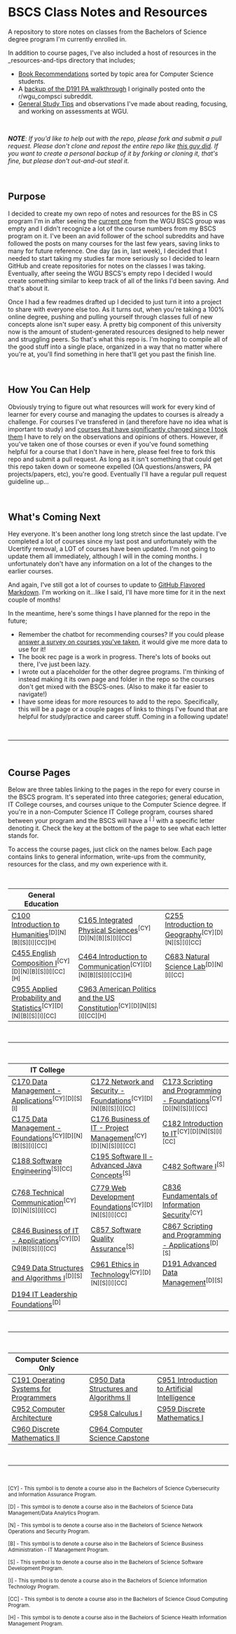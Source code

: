 # BSCS Class Notes and Resources

A repository to store notes on classes from the Bachelors of Science degree program I'm currently enrolled in.

In addition to course pages, I've also included a host of resources in the _resources-and-tips directory that includes;
- [Book Recommendations](_resources-and-tips/book-recommendations.md) sorted by topic area for Computer Science students.
- A [backup of the D191 PA walkthrough](_resources-and-tips/D191-walkthrough-backup.md) I originally posted onto the r/wgu_compsci subreddit.
- [General Study Tips](_resources-and-tips/general-study-tips.md) and observations I've made about reading, focusing, and working on assessments at WGU.

<br />

***NOTE**: If you'd like to help out with the repo, please fork and submit a pull request. Please don't clone and repost the entire repo like [this guy did](https://github.com/arancepete/WGU_BSCS). If you want to create a personal backup of it by forking or cloning it, that's fine, but please don't out-and-out steal it.*

<br />

## Purpose
I decided to create my own repo of notes and resources for the BS in CS program I'm in after seeing the [current one](https://github.com/WGU-BSCS/bscs-classes) from the WGU BSCS group was empty and I didn't recognize a lot of the course numbers from my BSCS program on it. I've been an avid follower of the school subreddits and have followed the posts on many courses for the last few years, saving links to many for future reference. One day (as in, last week), I decided that I needed to start taking my studies far more seriously so I decided to learn GitHub and create repositories for notes on the classes I was taking. Eventually, after seeing the WGU BSCS's empty repo I decided I would create something similar to keep track of all of the links I'd been saving. And that's about it. 

Once I had a few readmes drafted up I decided to just turn it into a project to share with everyone else too. As it turns out, when you're taking a 100% online degree, pushing and pulling yourself through classes full of new concepts alone isn't super easy. A pretty big component of this university now is the amount of student-generated resources designed to help newer and struggling peers. So that's what this repo is. I'm hoping to compile all of the good stuff into a single place, organized in a way that no matter where you're at, you'll find something in here that'll get you past the finish line.

<br />

## How You Can Help
Obviously trying to figure out what resources will work for every kind of learner for every course and managing the updates to courses is already a challenge. For courses I've transfered in (and therefore have no idea what is important to study) and [courses that have significantly changed since I took them](C779.md) I have to rely on the observations and opinions of others. However, if you've taken one of those courses or even if you've found something helpful for a course that I don't have in here, please feel free to fork this repo and submit a pull request. As long as it isn't something that could get this repo taken down or someone expelled (OA questions/answers, PA projects/papers, etc), you're good. Eventually I'll have a regular pull request guideline up...

<br />

## What's Coming Next
Hey everyone. It's been another long long stretch since the last update. I've completed a lot of courses since my last post and unfortunately with the Ucertify removal, a LOT of courses have been updated. I'm not going to update them all immediately, although I will in the coming months. I unfortunately don't have any information on a lot of the changes to the earlier courses. 

And again, I've still got a lot of courses to update to [GitHub Flavored Markdown](https://github.github.com/gfm/). I'm working on it...like I said, I'll have more time for it in the next couple of months!

In the meantime, here's some things I have planned for the repo in the future;

- Remember the chatbot for recommending courses? If you could please [answer a survey on courses you've taken](https://www.reddit.com/r/WGU_CompSci/comments/mjzpr4/need_survey_responses_for_course_recommender/), it would give me more data to use for it!
- The book rec page is a work in progress. There's lots of books out there, I've just been lazy.
- I wrote out a placeholder for the other degree programs. I'm thinking of instead making it its own page and folder in the repo so the courses don't get mixed with the BSCS-ones. (Also to make it far easier to navigate!)
- I have some ideas for more resources to add to the repo. Specifically, this will be a page or a couple pages of links to things I've found that are helpful for study/practice and career stuff. Coming in a following update!

<br />

---

<br />


## Course Pages
Below are three tables linking to the pages in the repo for every course in the BSCS program. It's seperated into three categories; general education, IT College courses, and courses unique to the Computer Science degree. If you're in a non-Computer Science IT College program, courses shared between your program and the BSCS will have a <sup>[ ]</sup> with a specific letter denoting it. Check the key at the bottom of the page to see what each letter stands for.

To access the course pages, just click on the names below. Each page contains links to general information, write-ups from the community, resources for the class, and my own experience with it.

<br />


  | General Education |                 |                 |
 | --------------- | --------------- | --------------- |
 | [C100 Introduction to Humanities](0_general-ed-courses/C100-introduction-to-humanities.md)<sup>[D][N][B][S][I][CC][H]</sup> | [C165 Integrated Physical Sciences](0_general-ed-courses/C165-integrated-physical-sciences.md)<sup>[CY][D][N][B][S][I][CC]</sup> | [C255 Introduction to Geography](0_general-ed-courses/C255-introduction-to-geography.md)<sup>[CY][D][N][S][I][CC]</sup> |
 | [C455 English Composition I](0_general-ed-courses/C455-english-composition-i.md)<sup>[CY][D][N][B][S][I][CC][H]</sup> |  [C464 Introduction to Communication](0_general-ed-courses/C464-introduction-to-communication.md)<sup>[CY][D][N][B][S][I][CC][H]</sup> | [C683 Natural Science Lab](0_general-ed-courses/C683-natural-science-lab.md)<sup>[D][N][I][CC]</sup> |
 | [C955 Applied Probability and Statistics](0_general-ed-courses/C955-applied-probability-and-statistics.md)<sup>[CY][D][N][B][S][I][CC]</sup> | [C963 American Politics and the US Constitution](0_general-ed-courses/C963-american-politics-us-constitution.md)<sup>[CY][D][N][S][I][CC][H]</sup> |  | 


<br />

---

<br />


| IT College |                 |                 |
 | --------------- | --------------- | --------------- |
 | [C170 Data Management - Applications](1_it-college-courses/C170-data-management-applications.md)<sup>[CY][D][S][I]</sup> | [C172 Network and Security - Foundations](1_it-college-courses/C172-network-security-foundations.md)<sup>[CY][D][N][B][S][I][CC]</sup> | [C173 Scripting and Programming - Foundations](1_it-college-courses/C173-scripting-programming-foundations.md)<sup>[CY][D][N][S][I][CC]</sup> | 
 | [C175 Data Management - Foundations](1_it-college-courses/C175-data-management-foundations.md)<sup>[CY][D][N][B][S][I][CC]</sup> | [C176 Business of IT - Project Management](1_it-college-courses/C176-business-it-project-management.md)<sup>[CY][D][N][S][I][CC]</sup> | [C182 Introduction to IT](1_it-college-courses/C182-introduction-to-it.md)<sup>[CY][D][N][S][I][CC]</sup> | 
 | [C188 Software Engineering](1_it-college-courses/C188-software-engineering.md)<sup>[S][CC]</sup> | [C195 Software II - Advanced Java Concepts](1_it-college-courses/C195-software-ii-advanced-java-concepts.md)<sup>[S]</sup> | [C482 Software I](1_it-college-courses/C482-software-i.md)<sup>[S]</sup> | 
 | [C768 Technical Communication](1_it-college-courses/C768-technical-communication.md)<sup>[CY][D][N][S][I][CC]</sup> | [C779 Web Development Foundations](1_it-college-courses/C779-web-development-foundations.md)<sup>[CY][D][N][S][I][CC]</sup> | [C836 Fundamentals of Information Security](1_it-college-courses/C836-fundamentals-of-info-security.md)<sup>[CY]</sup> | 
 | [C846 Business of IT - Applications](1_it-college-courses/C846-business-it-applications.md)<sup>[CY][D][N][B][S][I][CC]</sup> | [C857 Software Quality Assurance](1_it-college-courses/C857-software-quality-assurance.md)<sup>[S]</sup> | [C867 Scripting and Programming - Applications](1_it-college-courses/C867-scripting-programming-applications.md)<sup>[D][S]</sup> | 
 | [C949 Data Structures and Algorithms I](1_it-college-courses/C949-data-structures-algorithms-i.md)<sup>[D][S]</sup> | [C961 Ethics in Technology](1_it-college-courses/C961-ethics-in-technology.md)<sup>[CY][D][N][S][I][CC]</sup> | [D191 Advanced Data Management](1_it-college-courses/D191-advanced-data-management.md)<sup>[D][S]</sup> | 
| [D194 IT Leadership Foundations](1_it-college-courses/D194-it-leadership-foundations.md)<sup>[D]</sup> |  |  | 

<br />

---

<br />

| Computer Science Only |                 |                 |
 | --------------- | --------------- | --------------- |
 | [C191 Operating Systems for Programmers](2_compsci-only-courses/C191-operating-systems-for-programmers.md) | [C950 Data Structures and Algorithms II](2_compsci-only-courses/C950-data-structures-algorithms-ii.md) | [C951 Introduction to Artificial Intelligence](2_compsci-only-courses/C951-introduction-to-artificial-intelligence.md) | 
 | [C952 Computer Architecture](2_compsci-only-courses/C952-computer-architecture.md) | [C958 Calculus I](2_compsci-only-courses/C958-calculus-i.md) | [C959 Discrete Mathematics I](2_compsci-only-courses/C959-discrete-mathematics-i.md) | 
 | [C960 Discrete Mathematics II](2_compsci-only-courses/C960-discrete-mathematics-ii.md) | [C964 Computer Science Capstone](2_compsci-only-courses/C964-computer-science-capstone.md) |  |
 
 <br />

---

<br />

<sub>[CY] - This symbol is to denote a course also in the Bachelors of Science Cybersecurity and Information Assurance Program.</sub>

<sub>[D] - This symbol is to denote a course also in the Bachelors of Science Data Management/Data Analytics Program.</sub>

<sub>[N] - This symbol is to denote a course also in the Bachelors of Science Network Operations and Security Program.</sub>

<sub>[B] - This symbol is to denote a course also in the Bachelors of Science Business Administration - IT Management Program.</sub>

<sub>[S] - This symbol is to denote a course also in the Bachelors of Science Software Development Program.</sub>

<sub>[I] - This symbol is to denote a course also in the Bachelors of Science Information Technology Program.</sub>

<sub>[CC] - This symbol is to denote a course also in the Bachelors of Science Cloud Computing Program.</sub>

<sub>[H] - This symbol is to denote a course also in the Bachelors of Science Health Information Management Program.</sub>